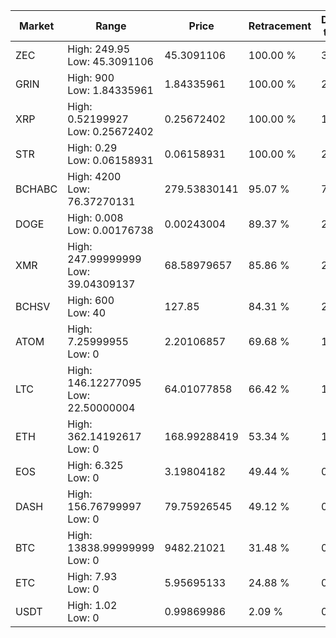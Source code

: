 | Market | Range | Price| Retracement | Doubles to 50% |
| --- | --- | --- | --- | --- |
| ZEC | High: 249.95<br />Low: 45.3091106 | 45.3091106 | 100.00 % | 3.26 |
| GRIN | High: 900<br />Low: 1.84335961 | 1.84335961 | 100.00 % | 244.62 |
| XRP | High: 0.52199927<br />Low: 0.25672402 | 0.25672402 | 100.00 % | 1.52 |
| STR | High: 0.29<br />Low: 0.06158931 | 0.06158931 | 100.00 % | 2.85 |
| BCHABC | High: 4200<br />Low: 76.37270131 | 279.53830141 | 95.07 % | 7.65 |
| DOGE | High: 0.008<br />Low: 0.00176738 | 0.00243004 | 89.37 % | 2.01 |
| XMR | High: 247.99999999<br />Low: 39.04309137 | 68.58979657 | 85.86 % | 2.09 |
| BCHSV | High: 600<br />Low: 40 | 127.85 | 84.31 % | 2.50 |
| ATOM | High: 7.25999955<br />Low: 0 | 2.20106857 | 69.68 % | 1.65 |
| LTC | High: 146.12277095<br />Low: 22.50000004 | 64.01077858 | 66.42 % | 1.32 |
| ETH | High: 362.14192617<br />Low: 0 | 168.99288419 | 53.34 % | 1.07 |
| EOS | High: 6.325<br />Low: 0 | 3.19804182 | 49.44 % | 0.00 |
| DASH | High: 156.76799997<br />Low: 0 | 79.75926545 | 49.12 % | 0.00 |
| BTC | High: 13838.99999999<br />Low: 0 | 9482.21021 | 31.48 % | 0.00 |
| ETC | High: 7.93<br />Low: 0 | 5.95695133 | 24.88 % | 0.00 |
| USDT | High: 1.02<br />Low: 0 | 0.99869986 | 2.09 % | 0.00 |
